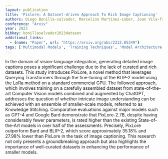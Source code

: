 ```yaml
---
layout: publication
title: 'Pixlore: A Dataset-driven Approach To Rich Image Captioning'
authors: Diego Bonilla-salvador, Marcelino Martínez-sober, Joan Vila-francés, Antonio José Serrano-lópez, Pablo Rodríguez-belenguer, Fernando Mateo
conference: "Arxiv"
year: 2023
bibkey: bonillasalvador2023dataset
additional_links:
  - {name: "Paper", url: "https://arxiv.org/abs/2312.05349"}
tags: ['Multimodal Models', 'Training Techniques', 'Model Architecture', 'RAG', 'GPT', 'Pretraining Methods', 'Fine-Tuning', 'Transformer']
---
```

In the domain of vision-language integration, generating detailed image
captions poses a significant challenge due to the lack of curated and rich
datasets. This study introduces PixLore, a novel method that leverages Querying
Transformers through the fine-tuning of the BLIP-2 model using the LoRa method
on a standard commercial GPU. The followed approach, which involves training on
a carefully assembled dataset from state-of-the-art Computer Vision models
combined and augmented by ChatGPT, addresses the question of whether intricate
image understanding can be achieved with an ensemble of smaller-scale models,
referred to as Knowledge Stitching. Comparative evaluations against major
models such as GPT-4 and Google Bard demonstrate that PixLore-2.7B, despite
having considerably fewer parameters, is rated higher than the existing
State-of-the-Art models in over half of the assessments. Precisely, PixLore
outperform Bard and BLIP-2, which score approximately 35.18% and 27.98% lower
than PixLore in the task of image captioning. This research not only presents a
groundbreaking approach but also highlights the importance of well-curated
datasets in enhancing the performance of smaller models.
